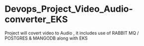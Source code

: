 # Devops_Project_Video_Audio-converter_EKS
Project will covert video to Audio , it includes use of RABBIT MQ / POSTGRES &amp; MANGODB along with EKS
